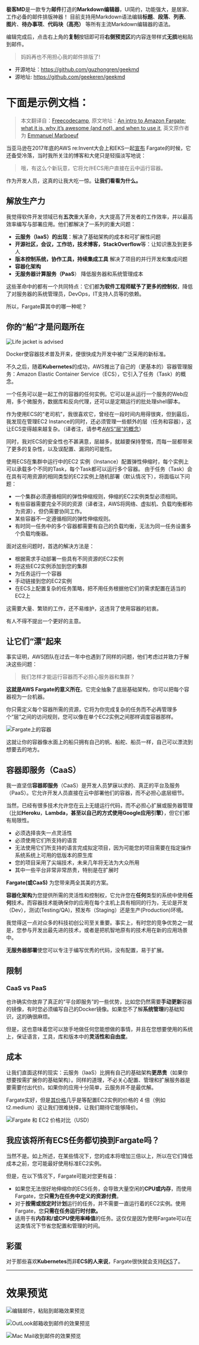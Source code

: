 **极客MD**是一款专为**邮件**打造的**Markdown编辑器**，UI简约，功能强大，是居家、工作必备的邮件排版神器！
目前支持用Markdown语法编辑**标题**、**段落**、**列表**、**图片**、**待办事项**、**代码块（高亮）** 等所有主流Markdown编辑器的语法。

编辑完成后，点击右上角的**复制**按钮即可将**右侧预览区**的内容连带样式**无损**地粘贴到邮件。

>妈妈再也不用担心我的邮件排版了!

- 开源地址：https://github.com/guzhongren/geekmd
- 源地址: https://github.com/geekeren/geekmd


# 下面是示例文档：



>本文翻译自：[Freecodecamp](https://medium.freecodecamp.org/amazon-fargate-goodbye-infrastructure-3b66c7e3e413), 原文地址：[An intro to Amazon Fargate: what it is, why it’s awesome (and not), and when to use it](https://medium.freecodecamp.org/amazon-fargate-goodbye-infrastructure-3b66c7e3e413), 英文原作者为 [Emmanuel Marboeuf](https://medium.freecodecamp.org/@emmanuelboumeraf)

当亚马逊在2017年底的AWS re:Invent大会上和EKS一起[宣布](https://www.youtube.com/watch?v=8i82i9QYUGs) Fargate的时候，它还备受冷落，当时我所关注的博客和大佬只是轻描淡写地说：

> 哦，有这么个新玩意，它将允许ECS用户直接在云中运行容器。

作为开发人员，这真的让我大吃一惊。**让我们看看为什么。**


## 解放生产力

我觉得软件开发领域已有**五次**重大革命，大大提高了开发者的工作效率，并以最高效率编写与部署应用。他们都解决了一系列的重大问题：

*   **云服务（IaaS）的出现**：解决了基础架构的成本和可扩展性问题
*   **开源社区，会议，工作坊，技术博客，StackOverflow**等：让知识惠及到更多人
*   **版本控制系统，协作工具，持续集成工具** 解决了项目的并行开发和集成问题
*   **容器化架构**
*   **无服务器计算服务（PaaS**） 降低服务器和系统管理成本

这些革命中的都有一个共同特点：它们都**为软件工程师赋予了更多的控制权**，降低了对服务器的系统管理员，DevOps，IT支持人员等的依赖。

所以，Fargate算其中的哪一种呢？

## 你的“船”才是问题所在
![Life jacket is advised](https://wangbaiyuan.cn/wp-content/uploads/2018/08/20180823175209119.jpg)

Docker使容器技术普及开来，便很快成为开发中被广泛采用的新标准。

不久之后，随着**Kubernetes**的成功，AWS推出了自己的（更基本的）容器管理服务：Amazon Elastic Container Service（ECS），它引入了任务（Task）的概念。

一个任务可以是一起工作的容器的任何实例。它可以是从运行一个服务的Web应用，多个微服务，数据库和反向代理，还可以是定期运行的批处理shell脚本。

作为使用ECS的“老司机”，我很喜欢它，曾经在一段时间内用得很爽，但到最后，我发现在管理EC2 Instance的同时，还必须管理一些额外的层（任务和容器），这让ECS变得越来越复杂。（译者注，请参考[AWS“层”的概念](https://wangbaiyuan.cn/wp-content/uploads/2018/08/20180823175211214.jpg)）

同时，我对ECS的安全性也不甚满意，层越多，就越要保持警惕，而每一层都带来了更多的复杂性，以及误配置、漏洞的可能性。

使用ECS在集群中运行中的EC2 实例（Instance）配置弹性伸缩时，每个实例上可以承载多个不同的Task，每个Task都可以运行多个容器。
由于任务（Task）会在具有可用资源的相同类型的EC2实例上随机部署（默认情况下），将面临以下问题：

*   一个集群必须遵循相同的弹性伸缩规则，伸缩的EC2实例类型必须相同。
*   有些容器需要完全不同的资源（译者注，AWS将网络、虚拟机、负载均衡都称为资源），但仍需要协同工作。
*   某些容器不一定遵循相同的弹性伸缩规则。
*   有时同一任务中的多个容器都需要有自己的负载均衡，无法为同一任务设置多个负载均衡器。

面对这些问题时，首选的解决方法是：

*   根据需求手动部署一些具有不同资源的EC2实例
*   将这些EC2实例添加到您的集群
*   为任务运行一个容器
*   手动链接到您的EC2实例
*   在ECS上配置复杂的任务策略，把不用任务根据他它们的需求配置在适当的EC2上

这需要大量、繁琐的工作，还不易维护，这违背了使用容器的初衷。

有人不得不提出一个更好的主意。

## 让它们“漂”起来

事实证明，AWS团队在过去一年中也遇到了同样的问题，他们考虑过并致力于解决这些问题：

> 我们怎样才能运行容器而不必担心服务器和集群？

**这就是AWS Fargate的意义所在**。它完全抽象了底层基础架构，你可以把每个容器视为一台机器。

你只需定义每个容器所需的资源，它将为你完成复杂的任务而不必再管理多个“层”之间的访问规则，您可以像在单个EC2实例之间那样调度容器那样。

![Fargate上的容器](https://wangbaiyuan.cn/wp-content/uploads/2018/08/20180823175211214.jpg)

这就让你的容器像水面上的船只拥有自己的帆、船舵、船员一样，自己可以漂流到想要去的地方。

## 容器即服务（CaaS）

我一直坚信**容器即服务**（CaaS）是开发人员梦寐以求的、真正的平台及服务（PaaS）。它允许开发人员直接在云中部署他们的容器，而不必担心底层细节。

当然，已经有很多技术允许您在云上无缝运行代码，而不必担心扩展或服务器管理（比如**Heroku**，**Lambda，**甚至以自己的方式使用**Google应用引擎）**，但它们都有局限性。

*   必须选择丧失一点灵活性
*   必须使用它们所支持的语言
*   无法使用它们所支持的语言完成拟定项目，因为可能您的项目需要在指定操作系统系统上可用的低版本的原生库
*   您的项目采用了尖端技术，未来几年将无法为大众所用
*   其中一些平台非常非常昂贵，特别是在扩展时

**Fargate(或CaaS)** 为您带来两全其美的方案。

**容器化架构**为您提供所需的灵活性和控制权，它允许您在**任何**类型的系统中使用**任何**技术。而容器技术能确保你的应用在每个主机上具有相同的行为，无论是开发（Dev），测试(Testing/QA)，预发布（Staging）还是生产(Production)环境。

我觉得这一点对众多的科技初创公司至关重要。事实上，有时您的竞争优势之一就是，您参与开发出最先进的技术，或者是把机智地原有的技术用在新的应用场景中。

**无服务器部署**使您可以专注于编写优秀的代码，没有配置，易于扩展。

## 限制

### CaaS vs PaaS

也许确实你放弃了真正的“平台即服务”的一些优势，比如您仍然需要**手动更新**容器的镜像，有时您必须编写自己的Docker镜像。如果您不了解**系统管理**的基础知识，这的确很麻烦。

但是，这也意味着您可以放手地做任何您能想做的事情，并且在您想要使用的系统上，保证语言，工具，库和版本中的**灵活性和自由度**。

## 成本

让我们直面这样的现实：云服务（IaaS）比拥有自己的基础架构**更昂贵**（如果你想要按需扩展你的基础架构）。同样的道理，不必关心配置、管理和扩展服务器是要需要付出代价。如果你的应用十分简单，云服务并不是最优解。

Fargate实好，但是[其价格](https://aws.amazon.com/fargate/pricing/)几乎是等配置EC2实例的价格的 4 倍（例如t2.medium）这让我们很难抉择，让我们期待它能够降价。

![Fargate 和 EC2 价格对比（USD）](https://wangbaiyuan.cn/wp-content/uploads/2018/08/20180823175211315.jpg)



## 我应该将所有ECS任务都切换到Fargate吗？

当然不是。如上所述，在某些情况下，您的成本将增加三倍以上，所以在它们降低成本之前，您可能最好使用标准EC2实例。

但是，在以下情况下，Fargate可能对您更有益：

*   如果您无法很好地伸缩你的ECS任务，会导致大量空闲的**CPU或内存**，而使用Fargate，您**只需为在任务中定义的资源付费**。
*   对于**按需或按定时计划**运行的任务，并不需要一直运行着的EC2实例。使用Fargate，您**只需在任务运行时付款。**
*   适用于有**内存和/或CPU使用率峰值**的任务。这仅仅是因为使用Fargate可以在这类情况下节省您配置和管理的时间。

## 彩蛋

对于那些喜欢**Kubernetes**而非**ECS的人来说**，Fargate很快就会支持[EKS](https://aws.amazon.com/eks/)了。

----


# 效果预览

![编辑邮件，粘贴到邮箱效果预览](https://raw.githubusercontent.com/guzhongren/geekmd/master/docs/assets/preview.jgp?raw=true)

![OutLook邮箱收到邮件的效果预览](https://raw.githubusercontent.com/guzhongren/geekmd/master/docs/assets/preview2.jgp?raw=true)

![Mac Mail收到邮件的效果预览](https://raw.githubusercontent.com/guzhongren/geekmd/master/docs/assets/preview3.jgp?raw=true)

